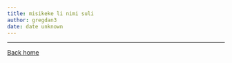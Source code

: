 ```yaml
---
title: misikeke li nimi suli
author: gregdan3
date: date unknown
---
```



<!-- toc -->



<!-- tocstop -->

---

[Back home](/toki-pona/)

